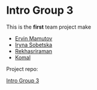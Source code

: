 # Intro Group 3

This is the **first** team project make

- [Ervin Mamutov](https://github.com/ervinMamutov)
- [Iryna Sobetska](https://github.com/IrynaSobetska)
- [Rekhasriraman](https://github.com/Rekhasriraman)
- [Komal](https://github.com/komal-89)

Project repo:

[Intro Group 3](https://github.com/BF-FrontEnd-class/workflows-group3-intro)
